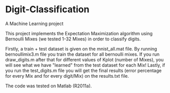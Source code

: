 # Digit-Classification
A Machine Learning project

This project implements the Expectation Maximization algorithm using Bernoulli Mixes (we tested 1-32 Mixes) in order
to classify digits.

Firstly, a train + test dataset is given on the mnist_all.mat file.
By running bernoullimix3.m file you train the dataset for all bernoulli mixes. If you run draw_digits.m after that
for different values of Kplot (number of Mixes), you will see what we have "learned" from the test dataset for each
Mix! Lastly, if you run the test_digits.m file you will get the final results (error percentage for every Mix and for
every digit/Mix) on the results.txt file.

The code was tested on Matlab (R2011a). 
